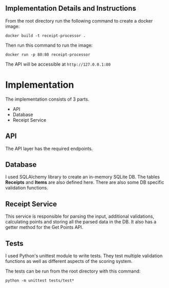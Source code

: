 
## Implementation Details and Instructions

From the root directory run the following command to create a docker image:
```
docker build -t receipt-processor . 
```
Then run this command to run the image:
```
docker run -p 80:80 receipt-processor
```
The API will be accessible at `http://127.0.0.1:80`

# Implementation

The implementation consists of 3 parts.

- API
- Database
- Receipt Service

## API
The API layer has the required endpoints.

## Database
I used SQLAlchemy library to create an in-memory SQLite DB. The tables **Receipts** and **Items** are also defined here. There are also some DB specific validation functions.

## Receipt Service
This service is responsible for parsing the input, additional validations, calculating points and storing all the parsed data in the DB.
It also has a getter method for the Get Points API.

## Tests
I used Python's unittest module to write tests. They test multiple validation functions as well as different aspects of the scoring system.

The tests can be run from the root directory with this command:

```
python -m unittest tests/test*  
```